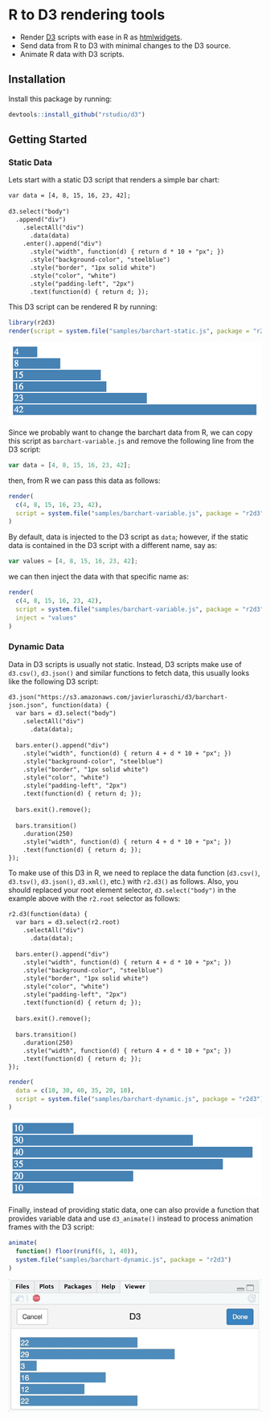 R to D3 rendering tools
================

-   Render [D3](https://d3js.org/) scripts with ease in R as [htmlwidgets](https://www.htmlwidgets.org/).
-   Send data from R to D3 with minimal changes to the D3 source.
-   Animate R data with D3 scripts.

Installation
------------

Install this package by running:

``` r
devtools::install_github("rstudio/d3")
```

Getting Started
---------------

### Static Data

Lets start with a static D3 script that renders a simple bar chart:

    var data = [4, 8, 15, 16, 23, 42];

    d3.select("body")
      .append("div")
        .selectAll("div")
          .data(data)
        .enter().append("div")
          .style("width", function(d) { return d * 10 + "px"; })
          .style("background-color", "steelblue")
          .style("border", "1px solid white")
          .style("color", "white")
          .style("padding-left", "2px")
          .text(function(d) { return d; });

This D3 script can be rendered R by running:

``` r
library(r2d3)
render(script = system.file("samples/barchart-static.js", package = "r2d3"))
```

![](tools/README/d3-static.png)

Since we probably want to change the barchart data from R, we can copy this script as `barchart-variable.js` and remove the following line from the D3 script:

``` js
var data = [4, 8, 15, 16, 23, 42];
```

then, from R we can pass this data as follows:

``` r
render(
  c(4, 8, 15, 16, 23, 42),
  script = system.file("samples/barchart-variable.js", package = "r2d3")
)
```

By default, data is injected to the D3 script as `data`; however, if the static data is contained in the D3 script with a different name, say as:

``` js
var values = [4, 8, 15, 16, 23, 42];
```

we can then inject the data with that specific name as:

``` r
render(
  c(4, 8, 15, 16, 23, 42),
  script = system.file("samples/barchart-variable.js", package = "r2d3"),
  inject = "values"
)
```

### Dynamic Data

Data in D3 scripts is usually not static. Instead, D3 scripts make use of `d3.csv()`, `d3.json()` and similar functions to fetch data, this usually looks like the following D3 script:

    d3.json("https://s3.amazonaws.com/javierluraschi/d3/barchart-json.json", function(data) {
      var bars = d3.select("body")
        .selectAll("div")
          .data(data);
          
      bars.enter().append("div")
        .style("width", function(d) { return 4 + d * 10 + "px"; })
        .style("background-color", "steelblue")
        .style("border", "1px solid white")
        .style("color", "white")
        .style("padding-left", "2px")
        .text(function(d) { return d; });
      
      bars.exit().remove();
      
      bars.transition()
        .duration(250)
        .style("width", function(d) { return 4 + d * 10 + "px"; })
        .text(function(d) { return d; });
    });

To make use of this D3 in R, we need to replace the data function (`d3.csv()`, `d3.tsv()`, `d3.json()`, `d3.xml()`, etc.) with `r2.d3()` as follows. Also, you should replaced your root element selector, `d3.select("body")` in the example above with the `r2.root` selector as follows:

    r2.d3(function(data) {
      var bars = d3.select(r2.root)
        .selectAll("div")
          .data(data);
          
      bars.enter().append("div")
        .style("width", function(d) { return 4 + d * 10 + "px"; })
        .style("background-color", "steelblue")
        .style("border", "1px solid white")
        .style("color", "white")
        .style("padding-left", "2px")
        .text(function(d) { return d; });
      
      bars.exit().remove();
      
      bars.transition()
        .duration(250)
        .style("width", function(d) { return 4 + d * 10 + "px"; })
        .text(function(d) { return d; });
    });

``` r
render(
  data = c(10, 30, 40, 35, 20, 10),
  script = system.file("samples/barchart-dynamic.js", package = "r2d3")
)
```

![](tools/README/d3-variable.png)

Finally, instead of providing static data, one can also provide a function that provides variable data and use `d3_animate()` instead to process animation frames with the D3 script:

``` r
animate(
  function() floor(runif(6, 1, 40)),
  system.file("samples/barchart-dynamic.js", package = "r2d3")
)
```

![](tools/README/d3-animate.gif)
